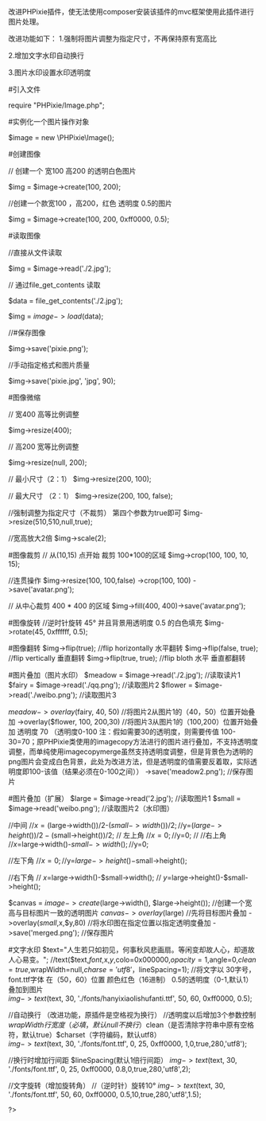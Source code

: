 改进PHPixie插件，使无法使用composer安装该插件的mvc框架使用此插件进行图片处理。

改进功能如下：
1.强制将图片调整为指定尺寸，不再保持原有宽高比

2.增加文字水印自动换行

3.图片水印设置水印透明度



#引入文件

require "PHPixie/Image.php";  


#实例化一个图片操作对象

$image = new \PHPixie\Image();


#创建图像

// 创建一个 宽100 高200 的透明白色图片

$img = $image->create(100, 200);


//创建一个款宽100 ，高200，红色  透明度 0.5的图片

$img = $image->create(100, 200, 0xff0000, 0.5);


#读取图像 

//直接从文件读取

$img = $image->read('./2.jpg');


// 通过file_get_contents 读取

$data = file_get_contents('./2.jpg');

$img = $image->load($data);



//#保存图像

$img->save('pixie.png');


//手动指定格式和图片质量

$img->save('pixie.jpg', 'jpg', 90);


#图像微缩

// 宽400 高等比例调整

$img->resize(400);


// 高200 宽等比例调整

$img->resize(null, 200);


// 最小尺寸（2：1）
$img->resize(200, 100);

// 最大尺寸 （2：1）
$img->resize(200, 100, false);


//强制调整为指定尺寸（不裁剪） 第四个参数为true即可
$img->resize(510,510,null,true);

//宽高放大2倍
$img->scale(2);


#图像裁剪
// 从(10,15) 点开始 裁剪 100*100的区域 
$img->crop(100, 100, 10, 15);

//连贯操作
$img->resize(100, 100,false)
 	  ->crop(100, 100) 
 	  ->save('avatar.png');


// 从中心裁剪 400 * 400 的区域
$img->fill(400, 400)->save('avatar.png'); 


#图像旋转
//逆时针旋转 45° 并且背景用透明度 0.5 的白色填充
$img->rotate(45, 0xffffff, 0.5);

#图像翻转
$img->flip(true); //flip horizontally  水平翻转
$img->flip(false, true); //flip vertically  垂直翻转
$img->flip(true, true); //flip bloth   水平 垂直都翻转

#图片叠加（图片水印）
$meadow = $image->read('./2.jpg');    //读取读片1
$fairy  = $image->read('./qq.png');  //读取图片2
$flower = $image->read('./weibo.png');  //读取图片3

$meadow->overlay($fairy, 40, 50)   //将图片2从图片1的（40，50）位置开始叠加
  ->overlay($flower, 100, 200,30)   //将图片3从图片1的（100,200）位置开始叠加 透明度 70 （透明度0-100 注：假如需要30的透明度，则需要传值 100-30=70；原PHPixie类使用的imagecopy方法进行的图片进行叠加，不支持透明度调整，而单纯使用imagecopymerge虽然支持透明度调整，但是背景色为透明的png图片会变成白色背景，此处为改进方法，但是透明度的值需要反着取，实际透明度即100-该值（结果必须在0-100之间））
 	->save('meadow2.png');  //保存图片


#图片叠加（扩展）
$large = $image->read('2.jpg');        //读取图片1
$small = $image->read('weibo.png');    //读取图片2（水印图）

//中间
//$x=($large->width())/2-($small->width())/2;
//$y=($large->height())/2-($small->height())/2;
// 左上角
//$x=0;
//$y=0;
//
//右上角
//$x=$large->width()-$small->width();
//$y=0;

//左下角
//$x=0;
//$y=$large->height()-$small->height();

//右下角
// $x=$large->width()-$small->width();
// $y=$large->height()-$small->height();

$canvas = $image->create($large->width(), $large->height());  //创建一个宽高与目标图片一致的透明图片
$canvas
  ->overlay($large)   //先将目标图片叠加
  ->overlay($small,$x,$y,80)  //将水印图在指定位置以指定透明度叠加
  ->save('merged.png');  //保存图片


#文字水印
$text="人生若只如初见，何事秋风悲画扇。等闲变却故人心，却道故人心易变。";
//text($text,$font,$x,$y,$colo=0x000000,$opacity=1,$angle=0,$clean=true,$wrapWidth=null,$charse='utf8'，$lineSpacing=1);
//将文字以 30字号，font.ttf字体  在（50，60）位置  颜色红色（16进制） 0.5的透明度（0-1,默认1）叠加到图片                                    
$img->text($text, 30, './fonts/hanyixiaolishufanti.ttf', 50, 60, 0xff0000, 0.5);

//自动换行 （改进功能，原插件是空格视为换行）
//透明度以后增加3个参数控制 $wrapWidth 行宽度（必填，默认null不换行）$clean（是否清除字符串中原有空格符，默认true）$charset（字符编码，默认utf8）   
$img->text($text, 30, './fonts/font.ttf', 0, 25, 0xff0000, 1,0,true,280,'utf8'); 


//换行时增加行间距 $lineSpacing(默认1倍行间距）
$img->text($text, 30, './fonts/font.ttf', 0, 25, 0xff0000, 0.8,0,true,280,'utf8',2);

//文字旋转（增加旋转角）
//（逆时针）旋转10°
$img->text($text, 30, './fonts/font.ttf', 50, 60, 0xff0000, 0.5,10,true,280,'utf8',1.5);



?>
